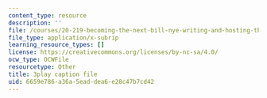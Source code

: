 ```yaml
---
content_type: resource
description: ''
file: /courses/20-219-becoming-the-next-bill-nye-writing-and-hosting-the-educational-show-january-iap-2015/6659e786a36a5eaddea6e28c47b7cd42_17uL1VoaWTQ.srt
file_type: application/x-subrip
learning_resource_types: []
license: https://creativecommons.org/licenses/by-nc-sa/4.0/
ocw_type: OCWFile
resourcetype: Other
title: 3play caption file
uid: 6659e786-a36a-5ead-dea6-e28c47b7cd42
---
```

